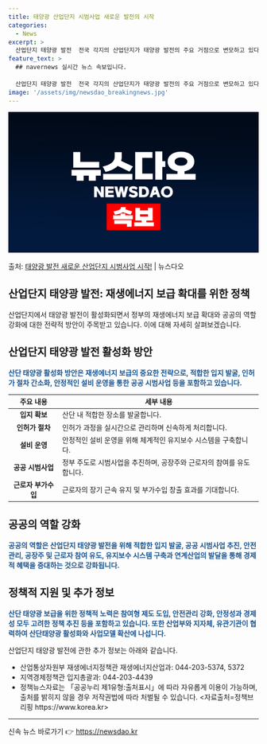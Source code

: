 ```yaml
---
title: 태양광 산업단지 시범사업 새로운 발전의 시작
categories:
  - News
excerpt: >
  산업단지 태양광 발전  전국 각지의 산업단지가 태양광 발전의 주요 거점으로 변모하고 있다. 정부는 재생에너지…
feature_text: >
  ## navernews 실시간 뉴스 속보입니다.

  산업단지 태양광 발전  전국 각지의 산업단지가 태양광 발전의 주요 거점으로 변모하고 있다. 정부는 재생에너지…
image: '/assets/img/newsdao_breakingnews.jpg'
---
```


![뉴스다오 속보](/assets/img/newsdao_breakingnews.jpg)

<p>출처: <a href="https://newsdao.kr/4568" rel="dofollow">태양광 발전 새로운 산업단지 시범사업 시작!</a> | 뉴스다오</p>

<h2>산업단지 태양광 발전: 재생에너지 보급 확대를 위한 정책</h2>
<p data-ke-size="size16">산업단지에서 태양광 발전이 활성화되면서 정부의 재생에너지 보급 확대와 공공의 역할 강화에 대한 전략적 방안이 주목받고 있습니다. 이에 대해 자세히 살펴보겠습니다.</p>

<h2>산업단지 태양광 발전 활성화 방안</h2>
<p><b><span style="color: #1a5490;">산단 태양광 활성화 방안은 재생에너지 보급의 중요한 전략으로, 적합한 입지 발굴, 인허가 절차 간소화, 안정적인 설비 운영을 통한 공공 시범사업 등을 포함하고 있습니다.</span></b></p>
<table>
<thead>
<tr>
<th scope="col">주요 내용</th>
<th scope="col">세부 내용</th>
</tr>
</thead>
<tbody>
<tr>
<td style="text-align: center; height: 17px;"><b>입지 확보</b></td>
<td>산단 내 적합한 장소를 발굴합니다.</td>
</tr>
<tr>
<td style="text-align: center; height: 17px;"><b>인허가 절차</b></td>
<td>인허가 과정을 실시간으로 관리하며 신속하게 처리합니다.</td>
</tr>
<tr>
<td style="text-align: center; height: 17px;"><b>설비 운영</b></td>
<td>안정적인 설비 운영을 위해 체계적인 유지보수 시스템을 구축합니다.</td>
</tr>
<tr>
<td style="text-align: center; height: 17px;"><b>공공 시범사업</b></td>
<td>정부 주도로 시범사업을 추진하며, 공장주와 근로자의 참여를 유도합니다.</td>
</tr>
<tr>
<td style="text-align: center; height: 17px;"><b>근로자 부가수입</b></td>
<td>근로자의 장기 근속 유지 및 부가수입 창출 효과를 기대합니다.</td>
</tr>
</tbody>
</table>

<h2>공공의 역할 강화</h2>
<p><b><span style="color: #1a5490;">공공의 역할은 산업단지 태양광 발전을 위해 적합한 입지 발굴, 공공 시범사업 추진, 안전 관리, 공장주 및 근로자 참여 유도, 유지보수 시스템 구축과 연계산업의 발달을 통해 경제적 혜택을 증대하는 것으로 강화됩니다.</span></b></p>

<h2>정책적 지원 및 추가 정보</h2>
<p><b><span style="color: #1a5490;">산단 태양광 보급을 위한 정책적 노력은 참여형 제도 도입, 안전관리 강화, 안정성과 경제성 모두 고려한 정책 추진 등을 포함하고 있습니다. 또한 산업부와 지자체, 유관기관이 협력하여 산단태양광 활성화와 사업모델 확산에 나섭니다.</span></b></p>

<p data-ke-size="size16">산업단지 태양광 발전에 관한 추가 정보는 아래와 같습니다.</p>
<ul>
<li>산업통상자원부 재생에너지정책관 재생에너지산업과: 044-203-5374, 5372</li>
<li>지역경제정책관 입지총괄과: 044-203-4439</li>
<li>정책뉴스자료는 「공공누리 제1유형:출처표시」에 따라 자유롭게 이용이 가능하며, 출처를 밝히지 않을 경우 저작권법에 따라 처벌될 수 있습니다. <자료출처=정책브리핑 https://www.korea.kr></li>
</ul>
<hr> 

신속 뉴스 바로가기 👉 <a href="https://newsdao.kr" rel="dofollow">https://newsdao.kr</a>


